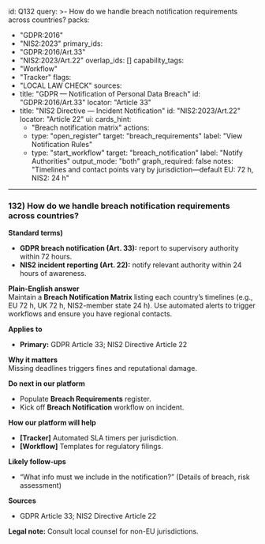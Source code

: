 id: Q132
query: >-
  How do we handle breach notification requirements across countries?
packs:
  - "GDPR:2016"
  - "NIS2:2023"
primary_ids:
  - "GDPR:2016/Art.33"
  - "NIS2:2023/Art.22"
overlap_ids: []
capability_tags:
  - "Workflow"
  - "Tracker"
flags:
  - "LOCAL LAW CHECK"
sources:
  - title: "GDPR — Notification of Personal Data Breach"
    id: "GDPR:2016/Art.33"
    locator: "Article 33"
  - title: "NIS2 Directive — Incident Notification"
    id: "NIS2:2023/Art.22"
    locator: "Article 22"
ui:
  cards_hint:
    - "Breach notification matrix"
  actions:
    - type: "open_register"
      target: "breach_requirements"
      label: "View Notification Rules"
    - type: "start_workflow"
      target: "breach_notification"
      label: "Notify Authorities"
output_mode: "both"
graph_required: false
notes: "Timelines and contact points vary by jurisdiction—default EU: 72 h, NIS2: 24 h"
---
### 132) How do we handle breach notification requirements across countries?

**Standard terms)**  
- **GDPR breach notification (Art. 33):** report to supervisory authority within 72 hours.  
- **NIS2 incident reporting (Art. 22):** notify relevant authority within 24 hours of awareness.

**Plain-English answer**  
Maintain a **Breach Notification Matrix** listing each country’s timelines (e.g., EU 72 h, UK 72 h, NIS2-member state 24 h). Use automated alerts to trigger workflows and ensure you have regional contacts.

**Applies to**  
- **Primary:** GDPR Article 33; NIS2 Directive Article 22

**Why it matters**  
Missing deadlines triggers fines and reputational damage.

**Do next in our platform**  
- Populate **Breach Requirements** register.  
- Kick off **Breach Notification** workflow on incident.

**How our platform will help**  
- **[Tracker]** Automated SLA timers per jurisdiction.  
- **[Workflow]** Templates for regulatory filings.

**Likely follow-ups**  
- “What info must we include in the notification?” (Details of breach, risk assessment)

**Sources**  
- GDPR Article 33; NIS2 Directive Article 22

**Legal note:** Consult local counsel for non-EU jurisdictions.  
